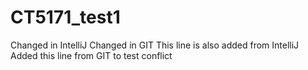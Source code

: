 # CT5171_test1
Changed in IntelliJ
Changed in GIT
This line is also added from IntelliJ
Added this line from GIT to test conflict

